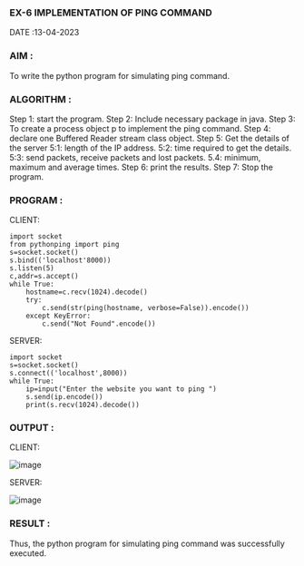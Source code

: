 ### EX-6 IMPLEMENTATION OF PING COMMAND

DATE :13-04-2023
### AIM :

To write the python program for simulating ping command.

### ALGORITHM :

Step 1: start the program.
Step 2: Include necessary package in java.
Step 3: To create a process object p to implement the ping command.
Step 4: declare one Buffered Reader stream class object.
Step 5: Get the details of the server
   5:1: length of the IP address.
   5:2: time required to get the details.
   5:3: send packets, receive packets and lost packets.
   5.4: minimum, maximum and average times.
Step 6: print the results.
Step 7: Stop the program.

### PROGRAM :

CLIENT:
```
import socket
from pythonping import ping
s=socket.socket()
s.bind(('localhost'8000))
s.listen(5)
c,addr=s.accept()
while True:
    hostname=c.recv(1024).decode()
    try:
        c.send(str(ping(hostname, verbose=False)).encode())
    except KeyError:
        c.send("Not Found".encode())
```
SERVER:
```
import socket
s=socket.socket()
s.connect(('localhost',8000))
while True:
    ip=input("Enter the website you want to ping ")
    s.send(ip.encode())
    print(s.recv(1024).decode())
```
### OUTPUT :
CLIENT:

![image](https://github.com/Swetha733N/EX-6/assets/122199934/b01a213e-df1b-49aa-9d6b-036ada512495)

SERVER:

![image](https://github.com/Swetha733N/EX-6/assets/122199934/58de7a46-a1ec-4910-aacb-9aa6410db09c)

### RESULT :
Thus, the python program for simulating ping command was successfully executed.
